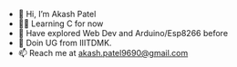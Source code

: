 - 👋 Hi, I’m Akash Patel
- 👨‍💻 Learning C for now
- 👀 Have explored Web Dev and Arduino/Esp8266 before
- 🌱 Doin UG from IIITDMK.
- 📫 Reach me at akash.patel9690@gmail.com
